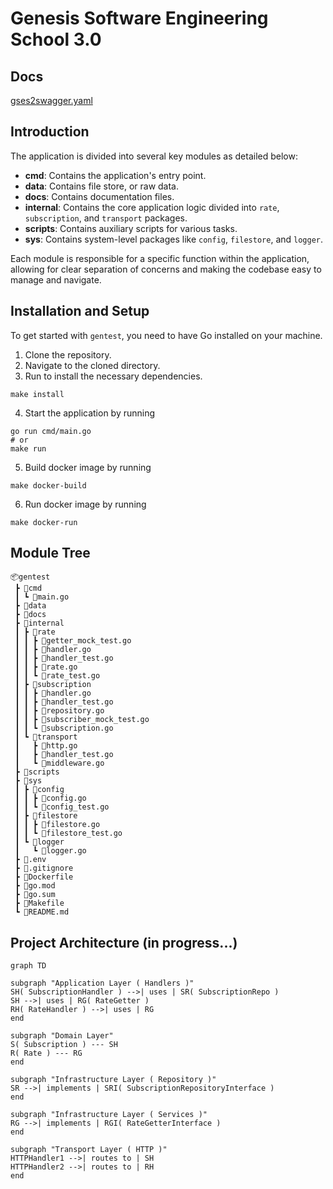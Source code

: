 # Genesis Software Engineering School 3.0

## Docs

[gses2swagger.yaml](docs%2Fgses2swagger.yaml)

## Introduction

The application is divided into several key modules as detailed below:

- **cmd**: Contains the application's entry point.
- **data**: Contains file store, or raw data.
- **docs**: Contains documentation files.
- **internal**: Contains the core application logic divided into `rate`, `subscription`, and `transport` packages.
- **scripts**: Contains auxiliary scripts for various tasks.
- **sys**: Contains system-level packages like `config`, `filestore`, and `logger`.

Each module is responsible for a specific function within the application, allowing for clear separation of concerns and
making the codebase easy to manage and navigate.

## Installation and Setup

To get started with `gentest`, you need to have Go installed on your machine.

1. Clone the repository.
2. Navigate to the cloned directory.
3. Run to install the necessary dependencies.

```shell
make install
```

4. Start the application by running

```shell
go run cmd/main.go
# or
make run
```

5. Build docker image by running

```shell
make docker-build
 ``` 

6. Run docker image by running

```shell
make docker-run
 ```  

## Module Tree

```
📦gentest
 ┣ 📂cmd
 ┃ ┗ 📜main.go
 ┣ 📂data
 ┣ 📂docs
 ┣ 📂internal
 ┃ ┣ 📂rate
 ┃ ┃ ┣ 📜getter_mock_test.go
 ┃ ┃ ┣ 📜handler.go
 ┃ ┃ ┣ 📜handler_test.go
 ┃ ┃ ┣ 📜rate.go
 ┃ ┃ ┗ 📜rate_test.go
 ┃ ┣ 📂subscription
 ┃ ┃ ┣ 📜handler.go
 ┃ ┃ ┣ 📜handler_test.go
 ┃ ┃ ┣ 📜repository.go
 ┃ ┃ ┣ 📜subscriber_mock_test.go
 ┃ ┃ ┗ 📜subscription.go
 ┃ ┗ 📂transport
 ┃   ┣ 📜http.go
 ┃   ┣ 📜handler_test.go
 ┃   ┗ 📜middleware.go
 ┣ 📂scripts
 ┣ 📂sys
 ┃ ┣ 📂config
 ┃ ┃ ┣ 📜config.go
 ┃ ┃ ┗ 📜config_test.go
 ┃ ┣ 📂filestore
 ┃ ┃ ┣ 📜filestore.go
 ┃ ┃ ┗ 📜filestore_test.go
 ┃ ┗ 📂logger
 ┃   ┗ 📜logger.go
 ┣ 📜.env
 ┣ 📜.gitignore
 ┣ 📜Dockerfile
 ┣ 📜go.mod
 ┣ 📜go.sum
 ┣ 📜Makefile
 ┗ 📜README.md
```

## Project Architecture (in progress...)

```mermaid
graph TD

subgraph "Application Layer ( Handlers )"
SH( SubscriptionHandler ) -->| uses | SR( SubscriptionRepo )
SH -->| uses | RG( RateGetter )
RH( RateHandler ) -->| uses | RG
end

subgraph "Domain Layer"
S( Subscription ) --- SH
R( Rate ) --- RG
end

subgraph "Infrastructure Layer ( Repository )"
SR -->| implements | SRI( SubscriptionRepositoryInterface )
end

subgraph "Infrastructure Layer ( Services )"
RG -->| implements | RGI( RateGetterInterface )
end

subgraph "Transport Layer ( HTTP )"
HTTPHandler1 -->| routes to | SH
HTTPHandler2 -->| routes to | RH
end

```